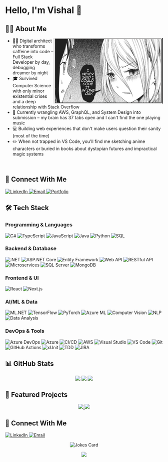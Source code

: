 # Hello, I'm Vishal 👋


<!-- Profile Views Counter -->
<!-- <p align="left">
  <img src="https://komarev.com/ghpvc/?username=Viraj012&style=flat-square&color=blue" alt="Profile Views Counter"/>
</p>
-->
## 👨‍💻 About Me

<div>
  <img align="right" alt="Coding" width="350" src="https://github.com/Viraj012/Viraj012/blob/main/img.png">
  
 - 🧙‍♂️ Digital architect who transforms caffeine into code – Full Stack Developer by day, debugging dreamer by night
 - 🎓 Survived Computer Science with only minor existential crises and a deep relationship with Stack Overflow
 - 🌱 Currently wrangling AWS, GraphQL, and System Design into submission – my brain has 37 tabs open and I can't find the one playing music
 - 💻 Building web experiences that don't make users question their sanity (most of the time)
 - ✏️ When not trapped in VS Code, you'll find me sketching anime characters or buried in books about dystopian futures and impractical magic systems

</div>

<br clear="right"/>

## 🔗 Connect With Me

<p>
  <a href="https://www.linkedin.com/in/vishalrajpurohit226/" target="_blank">
    <img src="https://img.shields.io/badge/LinkedIn-0077B5?style=for-the-badge&logo=linkedin&logoColor=white" alt="LinkedIn"/>
  </a>
  <a href="mailto:vishalrajpurohit226@gmail.com">
    <img src="https://img.shields.io/badge/Email-D14836?style=for-the-badge&logo=gmail&logoColor=white" alt="Email"/>
  </a>
  <a href="https://rajpurohitvishal.vercel.app/" target="_blank">
    <img src="https://img.shields.io/badge/Portfolio-000000?style=for-the-badge&logo=vercel&logoColor=white" alt="Portfolio"/>
  </a>
</p>


## 🛠️ Tech Stack

### Programming & Languages
![C#](https://img.shields.io/badge/-C%23-239120?style=for-the-badge&logo=c-sharp&logoColor=white)
![TypeScript](https://img.shields.io/badge/-TypeScript-3178C6?style=for-the-badge&logo=typescript&logoColor=white)
![JavaScript](https://img.shields.io/badge/-JavaScript-F7DF1E?style=for-the-badge&logo=javascript&logoColor=black)
![Java](https://img.shields.io/badge/-Java-ED8B00?style=for-the-badge&logo=java&logoColor=white)
![Python](https://img.shields.io/badge/-Python-3776AB?style=for-the-badge&logo=python&logoColor=white)
![SQL](https://img.shields.io/badge/-SQL-CC2927?style=for-the-badge&logo=sql&logoColor=white)
<!-- ![HTML5](https://img.shields.io/badge/-HTML5-E34F26?style=for-the-badge&logo=html5&logoColor=white)
![CSS3](https://img.shields.io/badge/-CSS3-1572B6?style=for-the-badge&logo=css3&logoColor=white)
![SCSS](https://img.shields.io/badge/-SCSS-CC6699?style=for-the-badge&logo=sass&logoColor=white)
-->

### Backend & Database
![.NET](https://img.shields.io/badge/-.NET-512BD4?style=for-the-badge&logo=dotnet&logoColor=white)
![ASP.NET Core](https://img.shields.io/badge/-ASP.NET_Core-512BD4?style=for-the-badge&logo=dotnet&logoColor=white)
![Entity Framework](https://img.shields.io/badge/-Entity_Framework-512BD4?style=for-the-badge&logo=dotnet&logoColor=white)
![Web API](https://img.shields.io/badge/-Web_API-5C2D91?style=for-the-badge&logo=dotnet&logoColor=white)
![RESTful API](https://img.shields.io/badge/-RESTful_API-FF6C37?style=for-the-badge&logo=postman&logoColor=white)
![Microservices](https://img.shields.io/badge/-Microservices-47A248?style=for-the-badge&logo=nestjs&logoColor=white)
![SQL Server](https://img.shields.io/badge/-SQL_Server-CC2927?style=for-the-badge&logo=microsoft-sql-server&logoColor=white)
![MongoDB](https://img.shields.io/badge/-MongoDB-47A248?style=for-the-badge&logo=mongodb&logoColor=white)
<!-- ![PostgreSQL](https://img.shields.io/badge/-PostgreSQL-336791?style=for-the-badge&logo=postgresql&logoColor=white) -->
<!-- ![Redis](https://img.shields.io/badge/-Redis-DC382D?style=for-the-badge&logo=redis&logoColor=white) -->

### Frontend & UI
![React](https://img.shields.io/badge/-React-61DAFB?style=for-the-badge&logo=react&logoColor=black)
![Next.js](https://img.shields.io/badge/-Next.js-000000?style=for-the-badge&logo=next.js&logoColor=white)

### AI/ML & Data
![ML.NET](https://img.shields.io/badge/-ML.NET-512BD4?style=for-the-badge&logo=dotnet&logoColor=white)
![TensorFlow](https://img.shields.io/badge/-TensorFlow-FF6F00?style=for-the-badge&logo=tensorflow&logoColor=white)
![PyTorch](https://img.shields.io/badge/-PyTorch-EE4C2C?style=for-the-badge&logo=pytorch&logoColor=white)
![Azure ML](https://img.shields.io/badge/-Azure_Machine_Learning-0078D4?style=for-the-badge&logo=microsoft-azure&logoColor=white)
![Computer Vision](https://img.shields.io/badge/-Computer_Vision-5C2D91?style=for-the-badge&logo=opencv&logoColor=white)
![NLP](https://img.shields.io/badge/-NLP-4285F4?style=for-the-badge&logo=google&logoColor=white)
![Data Analysis](https://img.shields.io/badge/-Data_Analysis-44A833?style=for-the-badge&logo=pandas&logoColor=white)

### DevOps & Tools
![Azure DevOps](https://img.shields.io/badge/-Azure_DevOps-0078D7?style=for-the-badge&logo=azure-devops&logoColor=white)
![Azure](https://img.shields.io/badge/-Azure-0078D4?style=for-the-badge&logo=microsoft-azure&logoColor=white)
![CI/CD](https://img.shields.io/badge/-CI/CD-3C5280?style=for-the-badge&logo=jenkins&logoColor=white)
![AWS](https://img.shields.io/badge/-AWS-232F3E?style=for-the-badge&logo=amazon-aws&logoColor=white)
![Visual Studio](https://img.shields.io/badge/-Visual_Studio-5C2D91?style=for-the-badge&logo=visual-studio&logoColor=white)
![VS Code](https://img.shields.io/badge/-VS_Code-007ACC?style=for-the-badge&logo=visual-studio-code&logoColor=white)
![Git](https://img.shields.io/badge/-Git-F05032?style=for-the-badge&logo=git&logoColor=white)
![GitHub Actions](https://img.shields.io/badge/-GitHub_Actions-2088FF?style=for-the-badge&logo=github-actions&logoColor=white)
![xUnit](https://img.shields.io/badge/-xUnit-512BD4?style=for-the-badge&logo=dotnet&logoColor=white)
![TDD](https://img.shields.io/badge/-TDD-57b560?style=for-the-badge&logo=checkmarx&logoColor=white)
![JIRA](https://img.shields.io/badge/-JIRA-0052CC?style=for-the-badge&logo=jira&logoColor=white)
<!-- ![Docker](https://img.shields.io/badge/-Docker-2496ED?style=for-the-badge&logo=docker&logoColor=white) -->
<!-- ![Kubernetes](https://img.shields.io/badge/-Kubernetes-326CE5?style=for-the-badge&logo=kubernetes&logoColor=white) -->

## 📊 GitHub Stats

<div align="center">
  <img height="160em" src="https://github-readme-stats.vercel.app/api?username=Viraj012&show_icons=true&theme=tokyonight&hide_border=true&count_private=true" />
  <img height="160em" src="https://github-readme-streak-stats.herokuapp.com/?user=Viraj012&theme=tokyonight&hide_border=true" />
  <img height="160em" src="https://github-readme-stats.vercel.app/api/top-langs/?username=Viraj012&theme=tokyonight&hide_border=true&layout=compact" />
</div>

<!--
<details>
  <summary>⚡ Recent GitHub Activity</summary>
  <br/>
  <img alt="Activity Graph" src="https://github-readme-activity-graph.vercel.app/graph?username=Viraj012&theme=tokyo-night&hide_border=true" />
</details>
-->

## 🚀 Featured Projects

<p align="center">
  <a href="https://github.com/Viraj012/pixwiz">
    <img src="https://github-readme-stats.vercel.app/api/pin/?username=Viraj012&repo=pixwiz&theme=tokyonight&hide_border=true" />
  </a>
  <a href="https://github.com/Viraj012/neu-social-fullstack">
    <img src="https://github-readme-stats.vercel.app/api/pin/?username=Viraj012&repo=neu-social-fullstack&theme=tokyonight&hide_border=true" />
  </a>
</p>

## 🔗 Connect With Me

<p>
  <a href="https://www.linkedin.com/in/vishalrajpurohit226">
    <img src="https://img.shields.io/badge/LinkedIn-0077B5?style=for-the-badge&logo=linkedin&logoColor=white" alt="LinkedIn"/>
  </a>
  <a href="mailto:vishalrajpurohit226@gmail.com">
    <img src="https://img.shields.io/badge/Email-D14836?style=for-the-badge&logo=gmail&logoColor=white" alt="Email"/>
  </a>
</p>

<!-- Random Joke Card -->
<p align="center">
  <img src="https://readme-jokes.vercel.app/api?theme=tokyonight" alt="Jokes Card" />
</p>

<!-- Footer -->
<p align="center">
  <img src="https://capsule-render.vercel.app/api?type=waving&color=gradient&height=100&section=footer" />
</p>
